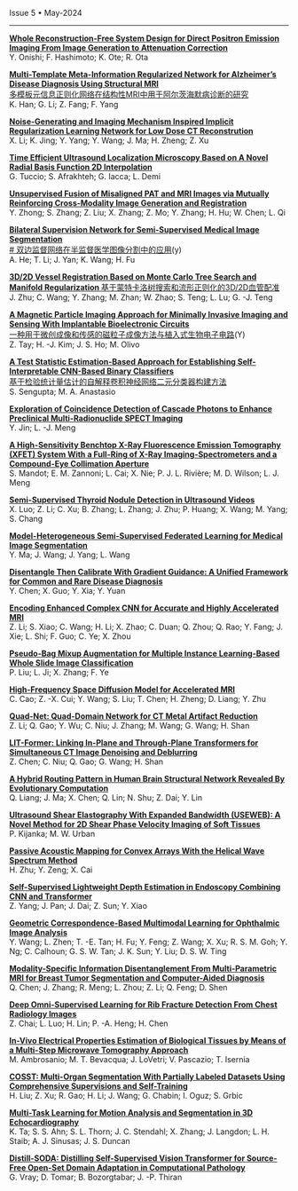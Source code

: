 Issue 5 • May-2024	  

****

**[	Whole Reconstruction-Free System Design for Direct Positron Emission Imaging From Image Generation to Attenuation Correction	](	https://ieeexplore.ieee.org/stamp/stamp.jsp?arnumber=10364757	)**  
  	Y. Onishi; F. Hashimoto; K. Ote; R. Ota	  


**[	Multi-Template Meta-Information Regularized Network for Alzheimer’s Disease Diagnosis Using Structural MRI	](	https://ieeexplore.ieee.org/stamp/stamp.jsp?arnumber=10365189	)**  
[ 多模板元信息正则化网络在结构性MRI中用于阿尔茨海默病诊断的研究]()   
  	K. Han; G. Li; Z. Fang; F. Yang	  
   
**[	Noise-Generating and Imaging Mechanism Inspired Implicit Regularization Learning Network for Low Dose CT Reconstrution	](	https://ieeexplore.ieee.org/stamp/stamp.jsp?arnumber=10374095	)**  
  	X. Li; K. Jing; Y. Yang; Y. Wang; J. Ma; H. Zheng; Z. Xu	  
   
**[	Time Efficient Ultrasound Localization Microscopy Based on A Novel Radial Basis Function 2D Interpolation	](	https://ieeexplore.ieee.org/stamp/stamp.jsp?arnumber=10374149	)**  
  	G. Tuccio; S. Afrakhteh; G. Iacca; L. Demi	  
   
**[	Unsupervised Fusion of Misaligned PAT and MRI Images via Mutually Reinforcing Cross-Modality Image Generation and Registration	](	https://ieeexplore.ieee.org/stamp/stamp.jsp?arnumber=10374392	)**  
  	Y. Zhong; S. Zhang; Z. Liu; X. Zhang; Z. Mo; Y. Zhang; H. Hu; W. Chen; L. Qi	  
   
**[	Bilateral Supervision Network for Semi-Supervised Medical Image Segmentation	](	https://ieeexplore.ieee.org/stamp/stamp.jsp?arnumber=10375506	)**  
[# 双边监督网络在半监督医学图像分割中的应用]()(y)  
  	A. He; T. Li; J. Yan; K. Wang; H. Fu	  
   
**[	3D/2D Vessel Registration Based on Monte Carlo Tree Search and Manifold Regularization	](	https://ieeexplore.ieee.org/stamp/stamp.jsp?arnumber=10375552	)** 
[基于蒙特卡洛树搜索和流形正则化的3D/2D血管配准]()  
  	J. Zhu; C. Wang; Y. Zhang; M. Zhan; W. Zhao; S. Teng; L. Lu; G. -J. Teng	  
   
**[	A Magnetic Particle Imaging Approach for Minimally Invasive Imaging and Sensing With Implantable Bioelectronic Circuits	](	https://ieeexplore.ieee.org/stamp/stamp.jsp?arnumber=10376201	)**  
[一种用于微创成像和传感的磁粒子成像方法与植入式生物电子电路]()(Y)   
  	Z. Tay; H. -J. Kim; J. S. Ho; M. Olivo	  
   
**[	A Test Statistic Estimation-Based Approach for Establishing Self-Interpretable CNN-Based Binary Classifiers	](	https://ieeexplore.ieee.org/stamp/stamp.jsp?arnumber=10378976	)**    
[基于检验统计量估计的自解释卷积神经网络二元分类器构建方法]()   
  	S. Sengupta; M. A. Anastasio	  
   
**[	Exploration of Coincidence Detection of Cascade Photons to Enhance Preclinical Multi-Radionuclide SPECT Imaging	](	https://ieeexplore.ieee.org/stamp/stamp.jsp?arnumber=10378713	)**  
  	Y. Jin; L. -J. Meng	  
   
**[	A High-Sensitivity Benchtop X-Ray Fluorescence Emission Tomography (XFET) System With a Full-Ring of X-Ray Imaging-Spectrometers and a Compound-Eye Collimation Aperture	](	https://ieeexplore.ieee.org/stamp/stamp.jsp?arnumber=10381599	)**  
  	S. Mandot; E. M. Zannoni; L. Cai; X. Nie; P. J. L. Rivière; M. D. Wilson; L. J. Meng	  
   
**[	Semi-Supervised Thyroid Nodule Detection in Ultrasound Videos	](	https://ieeexplore.ieee.org/stamp/stamp.jsp?arnumber=10379017	)**  
  	X. Luo; Z. Li; C. Xu; B. Zhang; L. Zhang; J. Zhu; P. Huang; X. Wang; M. Yang; S. Chang	  
   
**[	Model-Heterogeneous Semi-Supervised Federated Learning for Medical Image Segmentation	](	https://ieeexplore.ieee.org/stamp/stamp.jsp?arnumber=10379169	)**  
  	Y. Ma; J. Wang; J. Yang; L. Wang	  
   
**[	Disentangle Then Calibrate With Gradient Guidance: A Unified Framework for Common and Rare Disease Diagnosis	](	https://ieeexplore.ieee.org/stamp/stamp.jsp?arnumber=10379649	)**  
  	Y. Chen; X. Guo; Y. Xia; Y. Yuan	  
   
**[	Encoding Enhanced Complex CNN for Accurate and Highly Accelerated MRI	](	https://ieeexplore.ieee.org/stamp/stamp.jsp?arnumber=10385149	)**  
  	Z. Li; S. Xiao; C. Wang; H. Li; X. Zhao; C. Duan; Q. Zhou; Q. Rao; Y. Fang; J. Xie; L. Shi; F. Guo; C. Ye; X. Zhou	  
   
**[	Pseudo-Bag Mixup Augmentation for Multiple Instance Learning-Based Whole Slide Image Classification	](	https://ieeexplore.ieee.org/stamp/stamp.jsp?arnumber=10385148	)**  
  	P. Liu; L. Ji; X. Zhang; F. Ye	  
   
**[	High-Frequency Space Diffusion Model for Accelerated MRI	](	https://ieeexplore.ieee.org/stamp/stamp.jsp?arnumber=10385176	)**  
  	C. Cao; Z. -X. Cui; Y. Wang; S. Liu; T. Chen; H. Zheng; D. Liang; Y. Zhu	  
   
**[	Quad-Net: Quad-Domain Network for CT Metal Artifact Reduction	](	https://ieeexplore.ieee.org/stamp/stamp.jsp?arnumber=10385220	)**  
  	Z. Li; Q. Gao; Y. Wu; C. Niu; J. Zhang; M. Wang; G. Wang; H. Shan	  
   
**[	LIT-Former: Linking In-Plane and Through-Plane Transformers for Simultaneous CT Image Denoising and Deblurring	](	https://ieeexplore.ieee.org/stamp/stamp.jsp?arnumber=10385173	)**  
  	Z. Chen; C. Niu; Q. Gao; G. Wang; H. Shan	  
   
**[	A Hybrid Routing Pattern in Human Brain Structural Network Revealed By Evolutionary Computation	](	https://ieeexplore.ieee.org/stamp/stamp.jsp?arnumber=10385209	)**  
  	Q. Liang; J. Ma; X. Chen; Q. Lin; N. Shu; Z. Dai; Y. Lin	  
   
**[	Ultrasound Shear Elastography With Expanded Bandwidth (USEWEB): A Novel Method for 2D Shear Phase Velocity Imaging of Soft Tissues	](	https://ieeexplore.ieee.org/stamp/stamp.jsp?arnumber=10387489	)**  
  	P. Kijanka; M. W. Urban	  
   
**[	Passive Acoustic Mapping for Convex Arrays With the Helical Wave Spectrum Method	](	https://ieeexplore.ieee.org/stamp/stamp.jsp?arnumber=10387410	)**  
  	H. Zhu; Y. Zeng; X. Cai	  
   
**[	Self-Supervised Lightweight Depth Estimation in Endoscopy Combining CNN and Transformer	](	https://ieeexplore.ieee.org/stamp/stamp.jsp?arnumber=10387467	)**  
  	Z. Yang; J. Pan; J. Dai; Z. Sun; Y. Xiao	  
   
**[	Geometric Correspondence-Based Multimodal Learning for Ophthalmic Image Analysis	](	https://ieeexplore.ieee.org/stamp/stamp.jsp?arnumber=10388423	)**  
  	Y. Wang; L. Zhen; T. -E. Tan; H. Fu; Y. Feng; Z. Wang; X. Xu; R. S. M. Goh; Y. Ng; C. Calhoun; G. S. W. Tan; J. K. Sun; Y. Liu; D. S. W. Ting	  
   
**[	Modality-Specific Information Disentanglement From Multi-Parametric MRI for Breast Tumor Segmentation and Computer-Aided Diagnosis	](	https://ieeexplore.ieee.org/stamp/stamp.jsp?arnumber=10388458	)**  
  	Q. Chen; J. Zhang; R. Meng; L. Zhou; Z. Li; Q. Feng; D. Shen	  
   
**[	Deep Omni-Supervised Learning for Rib Fracture Detection From Chest Radiology Images	](	https://ieeexplore.ieee.org/stamp/stamp.jsp?arnumber=10398253	)**  
  	Z. Chai; L. Luo; H. Lin; P. -A. Heng; H. Chen	  
   
**[	In-Vivo Electrical Properties Estimation of Biological Tissues by Means of a Multi-Step Microwave Tomography Approach	](	https://ieeexplore.ieee.org/stamp/stamp.jsp?arnumber=10400495	)**  
  	M. Ambrosanio; M. T. Bevacqua; J. LoVetri; V. Pascazio; T. Isernia	  
   
**[	COSST: Multi-Organ Segmentation With Partially Labeled Datasets Using Comprehensive Supervisions and Self-Training	](	https://ieeexplore.ieee.org/stamp/stamp.jsp?arnumber=10400525	)**  
  	H. Liu; Z. Xu; R. Gao; H. Li; J. Wang; G. Chabin; I. Oguz; S. Grbic	  
   
**[	Multi-Task Learning for Motion Analysis and Segmentation in 3D Echocardiography	](	https://ieeexplore.ieee.org/stamp/stamp.jsp?arnumber=10402069	)**  
  	K. Ta; S. S. Ahn; S. L. Thorn; J. C. Stendahl; X. Zhang; J. Langdon; L. H. Staib; A. J. Sinusas; J. S. Duncan	  
   
**[	Distill-SODA: Distilling Self-Supervised Vision Transformer for Source-Free Open-Set Domain Adaptation in Computational Pathology	](	https://ieeexplore.ieee.org/stamp/stamp.jsp?arnumber=10403873	)**  
  	G. Vray; D. Tomar; B. Bozorgtabar; J. -P. Thiran	  

  		  
